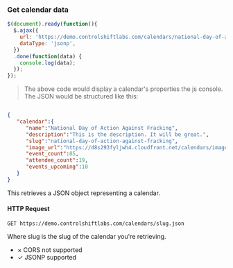 ### Get calendar data

```js
$(document).ready(function(){
  $.ajax({
    url: 'https://demo.controlshiftlabs.com/calendars/national-day-of-action-against-fracking.json',
    dataType: 'jsonp',
  })
  .done(function(data) {
    console.log(data);
  });
});
```

> The above code would display a calendar's properties the js console.  The JSON would be structured like this:

```json

{
   "calendar":{
      "name":"National Day of Action Against Fracking",
      "description":"This is the description. It will be great.",
      "slug":"national-day-of-action-against-fracking",
      "image_url":"https://d8s293fyljwh4.cloudfront.net/calendars/images/26/hero/Oak-tree-in-field-007.jpg?1450370489",
      "event_count":85,
      "attendee_count":19,
      "events_upcoming":10
   }
}
```

This retrieves a JSON object representing a calendar.

#### HTTP Request

`GET https://demo.controlshiftlabs.com/calendars/slug.json`

Where slug is the slug of the calendar you're retrieving. 

- &times; CORS not supported
- &check; JSONP supported

<div></div>
